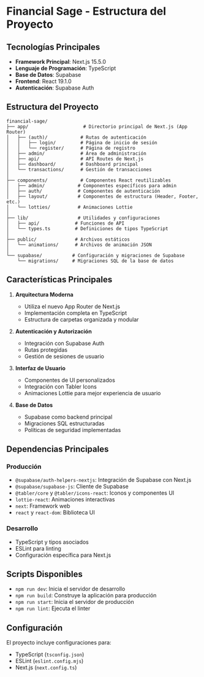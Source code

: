 # Financial Sage - Estructura del Proyecto

## Tecnologías Principales

- **Framework Principal**: Next.js 15.5.0
- **Lenguaje de Programación**: TypeScript
- **Base de Datos**: Supabase
- **Frontend**: React 19.1.0
- **Autenticación**: Supabase Auth

## Estructura del Proyecto

```
financial-sage/
├── app/                    # Directorio principal de Next.js (App Router)
│   ├── (auth)/            # Rutas de autenticación
│   │   ├── login/         # Página de inicio de sesión
│   │   └── register/      # Página de registro
│   ├── admin/             # Área de administración
│   ├── api/               # API Routes de Next.js
│   ├── dashboard/         # Dashboard principal
│   └── transactions/      # Gestión de transacciones
│
├── components/            # Componentes React reutilizables
│   ├── admin/            # Componentes específicos para admin
│   ├── auth/             # Componentes de autenticación
│   ├── layout/           # Componentes de estructura (Header, Footer, etc.)
│   └── lotties/          # Animaciones Lottie
│
├── lib/                  # Utilidades y configuraciones
│   ├── api/             # Funciones de API
│   └── types.ts         # Definiciones de tipos TypeScript
│
├── public/              # Archivos estáticos
│   └── animations/      # Archivos de animación JSON
│
└── supabase/           # Configuración y migraciones de Supabase
    └── migrations/     # Migraciones SQL de la base de datos
```

## Características Principales

1. **Arquitectura Moderna**
   - Utiliza el nuevo App Router de Next.js
   - Implementación completa en TypeScript
   - Estructura de carpetas organizada y modular

2. **Autenticación y Autorización**
   - Integración con Supabase Auth
   - Rutas protegidas
   - Gestión de sesiones de usuario

3. **Interfaz de Usuario**
   - Componentes de UI personalizados
   - Integración con Tabler Icons
   - Animaciones Lottie para mejor experiencia de usuario

4. **Base de Datos**
   - Supabase como backend principal
   - Migraciones SQL estructuradas
   - Políticas de seguridad implementadas

## Dependencias Principales

### Producción
- `@supabase/auth-helpers-nextjs`: Integración de Supabase con Next.js
- `@supabase/supabase-js`: Cliente de Supabase
- `@tabler/core` y `@tabler/icons-react`: Iconos y componentes UI
- `lottie-react`: Animaciones interactivas
- `next`: Framework web
- `react` y `react-dom`: Biblioteca UI

### Desarrollo
- TypeScript y tipos asociados
- ESLint para linting
- Configuración específica para Next.js

## Scripts Disponibles

- `npm run dev`: Inicia el servidor de desarrollo
- `npm run build`: Construye la aplicación para producción
- `npm run start`: Inicia el servidor de producción
- `npm run lint`: Ejecuta el linter

## Configuración

El proyecto incluye configuraciones para:
- TypeScript (`tsconfig.json`)
- ESLint (`eslint.config.mjs`)
- Next.js (`next.config.ts`)
